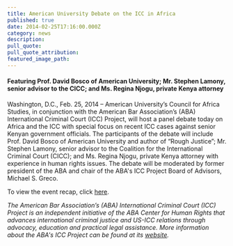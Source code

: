 ```yaml
---
title: American University Debate on the ICC in Africa
published: true
date: 2014-02-25T17:16:00.000Z
category: news
description:
pull_quote:
pull_quote_attribution:
featured_image_path:
---
```



#### Featuring Prof. David Bosco of American University; Mr. Stephen Lamony, senior advisor to the CICC; and Ms. Regina Njogu, private Kenya attorney

Washington, D.C., Feb. 25, 2014 – American University’s Council for Africa Studies, in conjunction with the American Bar Association’s (ABA) International Criminal Court (ICC) Project, will host a panel debate today on Africa and the ICC with special focus on recent ICC cases against senior Kenyan government officials. The participants of the debate will include Prof. David Bosco of American University and author of “Rough Justice”; Mr. Stephen Lamony, senior advisor to the Coalition for the International Criminal Court (CICC); and Ms. Regina Njogu, private Kenya attorney with experience in human rights issues. The debate will be moderated by former president of the ABA and chair of the ABA's ICC Project Board of Advisors, Michael S. Greco.

To view the event recap, click [here](https://www.international-criminal-justice-today.org/events/debate-the-international-criminal-court-in-africa/).

*The American Bar Association’s (ABA) International Criminal Court (ICC) Project is an independent initiative of the ABA Center for Human Rights that advances international criminal justice and US-ICC relations through advocacy, education and practical legal assistance. More information about the ABA's ICC Project can be found at its [website](https://www.aba-icc.org/).*